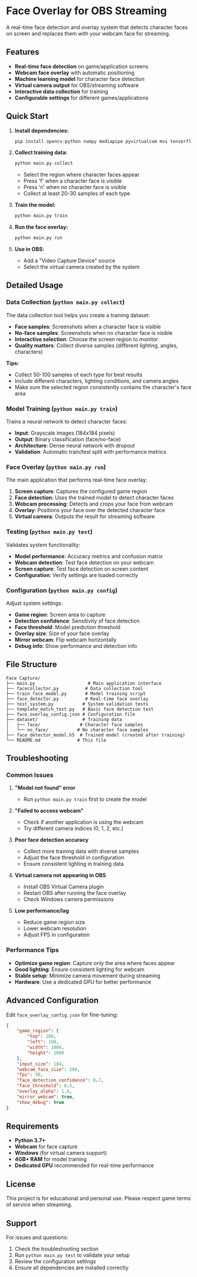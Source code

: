 # Face Overlay for OBS Streaming

A real-time face detection and overlay system that detects character faces on screen and replaces them with your webcam face for streaming.

## Features

- **Real-time face detection** on game/application screens
- **Webcam face overlay** with automatic positioning
- **Machine learning model** for character face detection
- **Virtual camera output** for OBS/streaming software
- **Interactive data collection** for training
- **Configurable settings** for different games/applications

## Quick Start

1. **Install dependencies:**
   ```bash
   pip install opencv-python numpy mediapipe pyvirtualcam mss tensorflow scikit-learn matplotlib seaborn
   ```

2. **Collect training data:**
   ```bash
   python main.py collect
   ```
   - Select the region where character faces appear
   - Press 'f' when a character face is visible
   - Press 'n' when no character face is visible
   - Collect at least 20-30 samples of each type

3. **Train the model:**
   ```bash
   python main.py train
   ```

4. **Run the face overlay:**
   ```bash
   python main.py run
   ```

5. **Use in OBS:**
   - Add a "Video Capture Device" source
   - Select the virtual camera created by the system

## Detailed Usage

### Data Collection (`python main.py collect`)

The data collection tool helps you create a training dataset:

- **Face samples**: Screenshots when a character face is visible
- **No-face samples**: Screenshots when no character face is visible
- **Interactive selection**: Choose the screen region to monitor
- **Quality matters**: Collect diverse samples (different lighting, angles, characters)

**Tips:**
- Collect 50-100 samples of each type for best results
- Include different characters, lighting conditions, and camera angles
- Make sure the selected region consistently contains the character's face area

### Model Training (`python main.py train`)

Trains a neural network to detect character faces:

- **Input**: Grayscale images (184x184 pixels)
- **Output**: Binary classification (face/no-face)
- **Architecture**: Dense neural network with dropout
- **Validation**: Automatic train/test split with performance metrics

### Face Overlay (`python main.py run`)

The main application that performs real-time face overlay:

1. **Screen capture**: Captures the configured game region
2. **Face detection**: Uses the trained model to detect character faces
3. **Webcam processing**: Detects and crops your face from webcam
4. **Overlay**: Positions your face over the detected character face
5. **Virtual camera**: Outputs the result for streaming software

### Testing (`python main.py test`)

Validates system functionality:

- **Model performance**: Accuracy metrics and confusion matrix
- **Webcam detection**: Test face detection on your webcam
- **Screen capture**: Test face detection on screen content
- **Configuration**: Verify settings are loaded correctly

### Configuration (`python main.py config`)

Adjust system settings:

- **Game region**: Screen area to capture
- **Detection confidence**: Sensitivity of face detection
- **Face threshold**: Model prediction threshold
- **Overlay size**: Size of your face overlay
- **Mirror webcam**: Flip webcam horizontally
- **Debug info**: Show performance and detection info

## File Structure

```
Face Capture/
├── main.py                    # Main application interface
├── facecollector.py          # Data collection tool
├── train_face_model.py       # Model training script
├── face_detector.py          # Real-time face overlay
├── test_system.py           # System validation tests
├── template_match_test.py   # Basic face detection test
├── face_overlay_config.json # Configuration file
├── dataset/                 # Training data
│   ├── face/               # Character face samples
│   └── no_face/           # No character face samples
├── face_detector_model.h5  # Trained model (created after training)
└── README.md              # This file
```

## Troubleshooting

### Common Issues

1. **"Model not found" error**
   - Run `python main.py train` first to create the model

2. **"Failed to access webcam"**
   - Check if another application is using the webcam
   - Try different camera indices (0, 1, 2, etc.)

3. **Poor face detection accuracy**
   - Collect more training data with diverse samples
   - Adjust the face threshold in configuration
   - Ensure consistent lighting in training data

4. **Virtual camera not appearing in OBS**
   - Install OBS Virtual Camera plugin
   - Restart OBS after running the face overlay
   - Check Windows camera permissions

5. **Low performance/lag**
   - Reduce game region size
   - Lower webcam resolution
   - Adjust FPS in configuration

### Performance Tips

- **Optimize game region**: Capture only the area where faces appear
- **Good lighting**: Ensure consistent lighting for webcam
- **Stable setup**: Minimize camera movement during streaming
- **Hardware**: Use a dedicated GPU for better performance

## Advanced Configuration

Edit `face_overlay_config.json` for fine-tuning:

```json
{
    "game_region": {
        "top": 100,
        "left": 100, 
        "width": 1000,
        "height": 1000
    },
    "input_size": 184,
    "webcam_face_size": 200,
    "fps": 30,
    "face_detection_confidence": 0.7,
    "face_threshold": 0.5,
    "overlay_alpha": 1.0,
    "mirror_webcam": true,
    "show_debug": true
}
```

## Requirements

- **Python 3.7+**
- **Webcam** for face capture
- **Windows** (for virtual camera support)
- **4GB+ RAM** for model training
- **Dedicated GPU** recommended for real-time performance

## License

This project is for educational and personal use. Please respect game terms of service when streaming.

## Support

For issues and questions:
1. Check the troubleshooting section
2. Run `python main.py test` to validate your setup
3. Review the configuration settings
4. Ensure all dependencies are installed correctly
